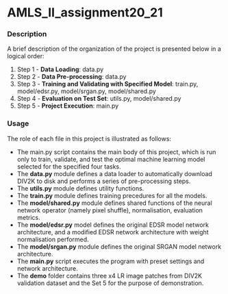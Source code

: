 # AMLS_II_assignment20_21

### Description

A brief description of the organization of the project is presented below in a logical order: 

1. Step 1 - **Data Loading**: data.py
1. Step 2 - **Data Pre-processing**: data.py
1. Step 3 - **Training and Validating with Specified Model**: train.py, model/edsr.py, model/srgan.py, model/shared.py
1. Step 4 - **Evaluation on Test Set**: utils.py, model/shared.py
1. Step 5 - **Project Execution**: main.py

### Usage

The role of each file in this project is illustrated as follows:

* The main.py script contains the main body of this project, which is run only to train, validate, and test the optimal machine learning model selected for the specified four tasks. 
* The **data.py** module defines a data loader to automatically download DIV2K to disk and performs a series of pre-processing steps.
* The **utils.py** module defines utility functions.
* The **train.py** module defines training precedures for all the models.
* The **model/shared.py** module defines shared functions of the neural network operator (namely pixel shuffle), normalisation, evaluation metrics.
* The **model/edsr.py** model defines the original EDSR model network architecture, and a modified EDSR network architecture with weight normalisation performed.
* The **model/srgan.py** module defines the original SRGAN model network architecture.
* The **main.py** script executes the program with preset settings and network architecture.
* The **demo** folder contains three x4 LR image patches from DIV2K validation dataset and the Set 5 for the purpose of demonstration.

